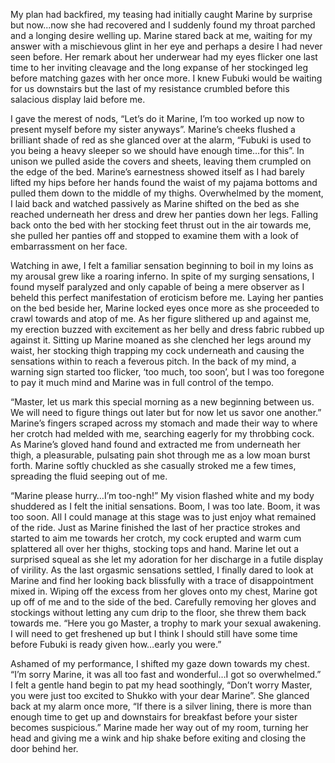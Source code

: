 My plan had backfired, my teasing had initially caught Marine by surprise but now...now she had recovered and I suddenly found my throat parched and a longing desire welling up. Marine stared back at me, waiting for my answer with a mischievous glint in her eye and perhaps a desire I had never seen before. Her remark about her underwear had my eyes flicker one last time to her inviting cleavage and the long expanse of her stockinged leg before matching gazes with her once more. I knew Fubuki would be waiting for us downstairs but the last of my resistance crumbled before this salacious display laid before me.

I gave the merest of nods, “Let’s do it Marine, I’m too worked up now to present myself before my sister anyways”. Marine’s cheeks flushed a brilliant shade of red as she glanced over at the alarm, “Fubuki is used to you being a heavy sleeper so we should have enough time…for this”. In unison we pulled aside the covers and sheets, leaving them crumpled on the edge of the bed. Marine’s earnestness showed itself as I had barely lifted my hips before her hands found the waist of my pajama bottoms and pulled them down to the middle of my thighs. Overwhelmed by the moment, I laid back and watched passively as Marine shifted on the bed as she reached underneath her dress and drew her panties down her legs. Falling back onto the bed with her stocking feet thrust out in the air towards me, she pulled her panties off and stopped to examine them with a look of embarrassment on her face.

Watching in awe, I felt a familiar sensation beginning to boil in my loins as my arousal grew like a roaring inferno. In spite of my surging sensations, I found myself paralyzed and only capable of being a mere observer as I beheld this perfect manifestation of eroticism before me. Laying her panties on the bed beside her, Marine locked eyes once more as she proceeded to crawl towards and atop of me. As her figure slithered up and against me, my erection buzzed with excitement as her belly and dress fabric rubbed up against it. Sitting up Marine moaned as she clenched her legs around my waist, her stocking thigh trapping my cock underneath and causing the sensations within to reach a feverous pitch. In the back of my mind, a warning sign started too flicker, ‘too much, too soon’, but I was too foregone to pay it much mind and Marine was in full control of the tempo.

“Master, let us mark this special morning as a new beginning between us. We will need to figure things out later but for now let us savor one another.” Marine’s fingers scraped across my stomach and made their way to where her crotch had melded with me, searching eagerly for my throbbing cock. As Marine’s gloved hand found and extracted me from underneath her thigh, a pleasurable, pulsating pain shot through me as a low moan burst forth. Marine softly chuckled as she casually stroked me a few times, spreading the fluid seeping out of me.

“Marine please hurry…I’m too-ngh!” My vision flashed white and my body shuddered as I felt the initial sensations. Boom, I was too late. Boom, it was too soon. All I could manage at this stage was to just enjoy what remained of the ride. Just as Marine finished the last of her practice strokes and started to aim me towards her crotch, my cock erupted and warm cum splattered all over her thighs, stocking tops and hand. Marine let out a surprised squeal as she let my adoration for her discharge in a futile display of virility. As the last orgasmic sensations settled, I finally dared to look at Marine and find her looking back blissfully with a trace of disappointment mixed in. Wiping off the excess from her gloves onto my chest, Marine got up off of me and to the side of the bed. Carefully removing her gloves and stockings without letting any cum drip to the floor, she threw them back towards me. “Here you go Master, a trophy to mark your sexual awakening. I will need to get freshened up but I think I should still have some time before Fubuki is ready given how…early you were.”

Ashamed of my performance, I shifted my gaze down towards my chest. “I’m sorry Marine, it was all too fast and wonderful…I got so overwhelmed.” I felt a gentle hand begin to pat my head soothingly, “Don’t worry Master, you were just too excited to Shukko with your dear Marine”. She glanced back at my alarm once more, “If there is a silver lining, there is more than enough time to get up and downstairs for breakfast before your sister becomes suspicious.” Marine made her way out of my room, turning her head and giving me a wink and hip shake before exiting and closing the door behind her.